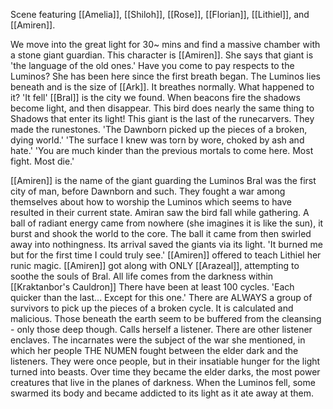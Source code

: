 Scene featuring [[Amelia]], [[Shiloh]], [[Rose]], [[Florian]], [[Lithiel]], and [[Amiren]]. 

We move into the great light for 30~ mins and find a massive chamber with a stone giant guardian.
This character is [[Amiren]].
She says that giant is 'the language of the old ones.'
Have you come to pay respects to the Luminos?
She has been here since the first breath began.
The Luminos lies beneath and is the size of [[Ark]]. It breathes normally.
What happened to it? 'It fell'
[[Bral]] is the city we found.
When beacons fire the shadows become light, and then disappear. This bird does nearly the same thing to Shadows that enter its light!
This giant is the last of the runecarvers. They made the runestones. 'The Dawnborn picked up the pieces of a broken, dying world.' 'The surface I knew was torn by wore, choked by ash and hate.'
'You are much kinder than the previous mortals to come here. Most fight. Most die.'

[[Amiren]] is the name of the giant guarding the Luminos
Bral was the first city of man, before Dawnborn and such. They fought a war among themselves about how to worship the Luminos which seems to have resulted in their current state. 
Amiran saw the bird fall while gathering. A ball of radiant energy came from nowhere (she imagines it is like the sun), it burst and shook the world to the core. The ball it came from then swirled away into nothingness. Its arrival saved the giants via its light. 'It burned me but for the first time I could truly see.'
[[Amiren]] offered to teach Lithiel her runic magic.
[[Amiren]] got along with ONLY [[Arazeal]], attempting to soothe the souls of Bral.
All life comes from the darkness within [[Kraktanbor's Cauldron]]
There have been at least 100 cycles. 'Each quicker than the last... Except for this one.'
There are ALWAYS a group of survivors to pick up the pieces of a broken cycle. It is calculated and malicious. Those beneath the earth seem to be buffered from the cleansing - only those deep though.
Calls herself a listener. There are other listener enclaves.
The incarnates were the subject of the war she mentioned, in which her people THE NUMEN fought between the elder dark and the listeners. They were once people, but in their insatiable hunger for the light turned into beasts. Over time they became the elder darks, the most power creatures that live in the planes of darkness. When the Luminos fell, some swarmed its body and became addicted to its light as it ate away at them. 